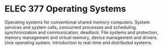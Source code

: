 # ELEC 377 Operating Systems
Operating systems for conventional shared memory computers. System services and system calls, concurrent processes and scheduling, synchronization and communication, deadlock. File systems and protection, memory management and virtual memory, device management and drivers. Unix operating system. Introduction to real-time and distributed systems.
